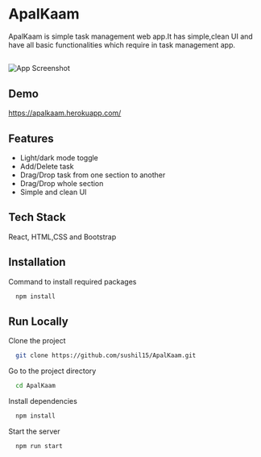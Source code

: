 
# ApalKaam

ApalKaam is simple task management web app.It has simple,clean UI
and have all basic functionalities which require in task
management app.


## 

![App Screenshot](https://www.linkpicture.com/q/apalkaam.png)

  
## Demo

https://apalkaam.herokuapp.com/

  
## Features

- Light/dark mode toggle
- Add/Delete task
- Drag/Drop task from one section to another 
- Drag/Drop whole section
- Simple and clean UI

  
## Tech Stack

 React, HTML,CSS and Bootstrap



  
## Installation

Command to install required packages

```bash
  npm install
```
    
## Run Locally

Clone the project

```bash
  git clone https://github.com/sushil15/ApalKaam.git
```

Go to the project directory

```bash
  cd ApalKaam
```

Install dependencies

```bash
  npm install
```

Start the server

```bash
  npm run start
```

  
